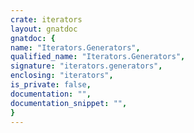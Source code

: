 ```yaml
---
crate: iterators
layout: gnatdoc
gnatdoc: {
name: "Iterators.Generators",
qualified_name: "Iterators.Generators",
signature: "iterators.generators",
enclosing: "iterators",
is_private: false,
documentation: "",
documentation_snippet: "",
}
---
```

